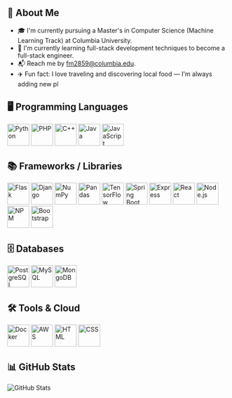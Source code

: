 ## 🚀 About Me

- 🎓 I'm currently pursuing a Master's in Computer Science (Machine Learning Track) at Columbia University.
- 🌱 I'm currently learning full-stack development techniques to become a full-stack engineer.
- 📬 Reach me by [fm2859@columbia.edu](mailto:fm2859@columbia.edu).
- ✈️ Fun fact: I love traveling and discovering local food — I'm always adding new pl




## 🖥️ Programming Languages
<p align="left">
  <img src="https://raw.githubusercontent.com/marwin1991/profile-technology-icons/refs/heads/main/icons/python.png" alt="Python" width="50" height="50"/>
  <img src="https://raw.githubusercontent.com/marwin1991/profile-technology-icons/refs/heads/main/icons/php.png" alt="PHP" width="50" height="50"/>
  <img src="https://raw.githubusercontent.com/marwin1991/profile-technology-icons/refs/heads/main/icons/c++.png" alt="C++" width="50" height="50"/>
  <img src="https://raw.githubusercontent.com/marwin1991/profile-technology-icons/refs/heads/main/icons/java.png" alt="Java" width="50" height="50"/>
  <img src="https://raw.githubusercontent.com/marwin1991/profile-technology-icons/refs/heads/main/icons/javascript.png" alt="JavaScript" width="50" height="50"/>
</p>


## 📚 Frameworks / Libraries
<p align="left">
  <img src="https://raw.githubusercontent.com/marwin1991/profile-technology-icons/refs/heads/main/icons/flask.png" alt="Flask" width="50" height="50"/>
  <img src="https://raw.githubusercontent.com/marwin1991/profile-technology-icons/refs/heads/main/icons/django.png" alt="Django" width="50" height="50"/>
  <img src="https://raw.githubusercontent.com/marwin1991/profile-technology-icons/refs/heads/main/icons/numpy.png" alt="NumPy" width="50" height="50"/>
  <img src="https://raw.githubusercontent.com/marwin1991/profile-technology-icons/refs/heads/main/icons/pandas.png" alt="Pandas" width="50" height="50"/>
  <img src="https://raw.githubusercontent.com/marwin1991/profile-technology-icons/refs/heads/main/icons/tensorflow.png" alt="TensorFlow" width="50" height="50"/>
  <img src="https://raw.githubusercontent.com/marwin1991/profile-technology-icons/refs/heads/main/icons/spring_boot.png" alt="Spring Boot" width="50" height="50"/>
  <img src="https://raw.githubusercontent.com/marwin1991/profile-technology-icons/refs/heads/main/icons/express.png" alt="Express" width="50" height="50"/>
  <img src="https://raw.githubusercontent.com/marwin1991/profile-technology-icons/refs/heads/main/icons/react.png" alt="React" width="50" height="50"/>
  <img src="https://raw.githubusercontent.com/marwin1991/profile-technology-icons/refs/heads/main/icons/node_js.png" alt="Node.js" width="50" height="50"/>
  <img src="https://raw.githubusercontent.com/marwin1991/profile-technology-icons/refs/heads/main/icons/npm.png" alt="NPM" width="50" height="50"/>
  <img src="https://raw.githubusercontent.com/marwin1991/profile-technology-icons/refs/heads/main/icons/bootstrap.png" alt="Bootstrap" width="50" height="50"/>
</p>


## 🗄️ Databases
<p align="left">
  <img src="https://raw.githubusercontent.com/marwin1991/profile-technology-icons/refs/heads/main/icons/postgresql.png" alt="PostgreSQL" width="50" height="50"/>
  <img src="https://raw.githubusercontent.com/marwin1991/profile-technology-icons/refs/heads/main/icons/mysql.png" alt="MySQL" width="50" height="50"/>
  <img src="https://raw.githubusercontent.com/marwin1991/profile-technology-icons/refs/heads/main/icons/mongodb.png" alt="MongoDB" width="50" height="50"/>
</p>


## 🛠️ Tools & Cloud
<p align="left">
  <img src="https://raw.githubusercontent.com/marwin1991/profile-technology-icons/refs/heads/main/icons/docker.png" alt="Docker" width="50" height="50"/>
  <img src="https://raw.githubusercontent.com/marwin1991/profile-technology-icons/refs/heads/main/icons/aws.png" alt="AWS" width="50" height="50"/>
  <img src="https://raw.githubusercontent.com/marwin1991/profile-technology-icons/refs/heads/main/icons/html.png" alt="HTML" width="50" height="50"/>
  <img src="https://raw.githubusercontent.com/marwin1991/profile-technology-icons/refs/heads/main/icons/css.png" alt="CSS" width="50" height="50"/>
</p>




## 📊 GitHub Stats

<img src="https://github-readme-stats.vercel.app/api?username=fiona-meng&show_icons=true&count_private=true&hide=stars&theme=default" alt="GitHub Stats" />

